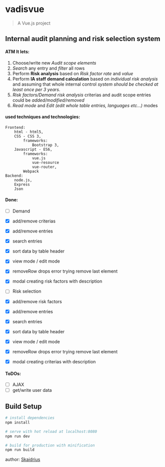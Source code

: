 # vadisvue

> A Vue.js project

## Internal audit planning and risk selection system
#### ATM It lets:
1. Choose/write new *Audit scope elements*
2. *Search* any entry and *filter* all rows
3. Perform **Risk analysis** based on *Risk factor rate* and *value*
4. Perform **IA staff demand calculation** based on *individual risk analysis* and assuming that 
whole internal control _system should be checked at least once per 3 years_.
5. *Risk factors/Demand risk analysis* criterias and audit scope entries could be _added/modified/removed_
6. *Read mode* and *Edit (edit whole table entries, languages etc...)* modes


#### used techniques and technologies: 
    Frontend: 
        html - html5,
        CSS - CSS 3,
            frameworks:
                Bootstrap 3,
        Javascript - ES6, 
            frameworks:
                vue.js
                vue-resource
                vue-router,
            Webpack 
    Backend: 
        node.js,
        Express
        Json


#### Done: 
- [ ] Demand
- [x] add/remove criterias                                
- [x] add/remove entries                                  
- [x] search entries                                      
- [x] sort data by table header                           
- [x] view mode / edit mode                               
- [x] removeRow drops error trying remove last element    
- [x] modal creating risk factors with description

- [ ] Risk selection
- [x] add/remove risk factors                             
- [x] add/remove entries                                  
- [x] search entries                                      
- [x] sort data by table header                           
- [x] view mode / edit mode                               
- [x] removeRow drops error trying remove last element    
- [x] modal creating criterias with description

#### ToDOs:   
- [ ] AJAX 
- [ ] get/write user data                

## Build Setup

``` bash
# install dependencies
npm install

# serve with hot reload at localhost:8080
npm run dev

# build for production with minification
npm run build
```
author: [Skaidrius](mailto:skaidrius@gmail.com)